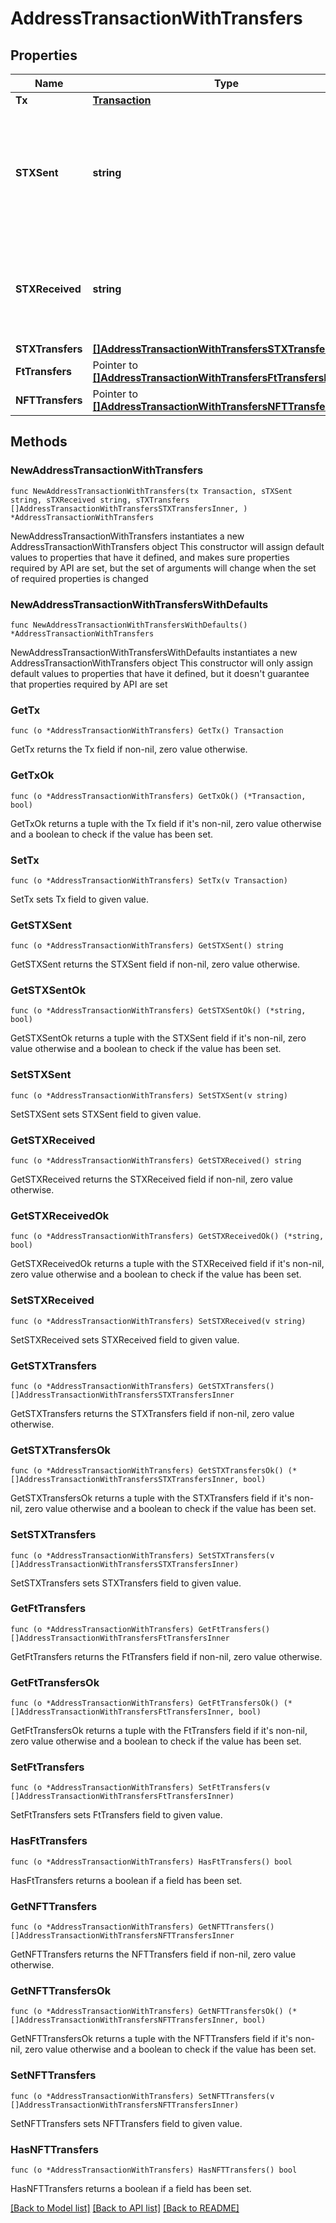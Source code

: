 # AddressTransactionWithTransfers

## Properties

Name | Type | Description | Notes
------------ | ------------- | ------------- | -------------
**Tx** | [**Transaction**](Transaction.md) |  | 
**STXSent** | **string** | Total sent from the given address, including the tx fee, in micro-STX as an integer string. | 
**STXReceived** | **string** | Total received by the given address in micro-STX as an integer string. | 
**STXTransfers** | [**[]AddressTransactionWithTransfersSTXTransfersInner**](AddressTransactionWithTransfersSTXTransfersInner.md) |  | 
**FtTransfers** | Pointer to [**[]AddressTransactionWithTransfersFtTransfersInner**](AddressTransactionWithTransfersFtTransfersInner.md) |  | [optional] 
**NFTTransfers** | Pointer to [**[]AddressTransactionWithTransfersNFTTransfersInner**](AddressTransactionWithTransfersNFTTransfersInner.md) |  | [optional] 

## Methods

### NewAddressTransactionWithTransfers

`func NewAddressTransactionWithTransfers(tx Transaction, sTXSent string, sTXReceived string, sTXTransfers []AddressTransactionWithTransfersSTXTransfersInner, ) *AddressTransactionWithTransfers`

NewAddressTransactionWithTransfers instantiates a new AddressTransactionWithTransfers object
This constructor will assign default values to properties that have it defined,
and makes sure properties required by API are set, but the set of arguments
will change when the set of required properties is changed

### NewAddressTransactionWithTransfersWithDefaults

`func NewAddressTransactionWithTransfersWithDefaults() *AddressTransactionWithTransfers`

NewAddressTransactionWithTransfersWithDefaults instantiates a new AddressTransactionWithTransfers object
This constructor will only assign default values to properties that have it defined,
but it doesn't guarantee that properties required by API are set

### GetTx

`func (o *AddressTransactionWithTransfers) GetTx() Transaction`

GetTx returns the Tx field if non-nil, zero value otherwise.

### GetTxOk

`func (o *AddressTransactionWithTransfers) GetTxOk() (*Transaction, bool)`

GetTxOk returns a tuple with the Tx field if it's non-nil, zero value otherwise
and a boolean to check if the value has been set.

### SetTx

`func (o *AddressTransactionWithTransfers) SetTx(v Transaction)`

SetTx sets Tx field to given value.


### GetSTXSent

`func (o *AddressTransactionWithTransfers) GetSTXSent() string`

GetSTXSent returns the STXSent field if non-nil, zero value otherwise.

### GetSTXSentOk

`func (o *AddressTransactionWithTransfers) GetSTXSentOk() (*string, bool)`

GetSTXSentOk returns a tuple with the STXSent field if it's non-nil, zero value otherwise
and a boolean to check if the value has been set.

### SetSTXSent

`func (o *AddressTransactionWithTransfers) SetSTXSent(v string)`

SetSTXSent sets STXSent field to given value.


### GetSTXReceived

`func (o *AddressTransactionWithTransfers) GetSTXReceived() string`

GetSTXReceived returns the STXReceived field if non-nil, zero value otherwise.

### GetSTXReceivedOk

`func (o *AddressTransactionWithTransfers) GetSTXReceivedOk() (*string, bool)`

GetSTXReceivedOk returns a tuple with the STXReceived field if it's non-nil, zero value otherwise
and a boolean to check if the value has been set.

### SetSTXReceived

`func (o *AddressTransactionWithTransfers) SetSTXReceived(v string)`

SetSTXReceived sets STXReceived field to given value.


### GetSTXTransfers

`func (o *AddressTransactionWithTransfers) GetSTXTransfers() []AddressTransactionWithTransfersSTXTransfersInner`

GetSTXTransfers returns the STXTransfers field if non-nil, zero value otherwise.

### GetSTXTransfersOk

`func (o *AddressTransactionWithTransfers) GetSTXTransfersOk() (*[]AddressTransactionWithTransfersSTXTransfersInner, bool)`

GetSTXTransfersOk returns a tuple with the STXTransfers field if it's non-nil, zero value otherwise
and a boolean to check if the value has been set.

### SetSTXTransfers

`func (o *AddressTransactionWithTransfers) SetSTXTransfers(v []AddressTransactionWithTransfersSTXTransfersInner)`

SetSTXTransfers sets STXTransfers field to given value.


### GetFtTransfers

`func (o *AddressTransactionWithTransfers) GetFtTransfers() []AddressTransactionWithTransfersFtTransfersInner`

GetFtTransfers returns the FtTransfers field if non-nil, zero value otherwise.

### GetFtTransfersOk

`func (o *AddressTransactionWithTransfers) GetFtTransfersOk() (*[]AddressTransactionWithTransfersFtTransfersInner, bool)`

GetFtTransfersOk returns a tuple with the FtTransfers field if it's non-nil, zero value otherwise
and a boolean to check if the value has been set.

### SetFtTransfers

`func (o *AddressTransactionWithTransfers) SetFtTransfers(v []AddressTransactionWithTransfersFtTransfersInner)`

SetFtTransfers sets FtTransfers field to given value.

### HasFtTransfers

`func (o *AddressTransactionWithTransfers) HasFtTransfers() bool`

HasFtTransfers returns a boolean if a field has been set.

### GetNFTTransfers

`func (o *AddressTransactionWithTransfers) GetNFTTransfers() []AddressTransactionWithTransfersNFTTransfersInner`

GetNFTTransfers returns the NFTTransfers field if non-nil, zero value otherwise.

### GetNFTTransfersOk

`func (o *AddressTransactionWithTransfers) GetNFTTransfersOk() (*[]AddressTransactionWithTransfersNFTTransfersInner, bool)`

GetNFTTransfersOk returns a tuple with the NFTTransfers field if it's non-nil, zero value otherwise
and a boolean to check if the value has been set.

### SetNFTTransfers

`func (o *AddressTransactionWithTransfers) SetNFTTransfers(v []AddressTransactionWithTransfersNFTTransfersInner)`

SetNFTTransfers sets NFTTransfers field to given value.

### HasNFTTransfers

`func (o *AddressTransactionWithTransfers) HasNFTTransfers() bool`

HasNFTTransfers returns a boolean if a field has been set.


[[Back to Model list]](../README.md#documentation-for-models) [[Back to API list]](../README.md#documentation-for-api-endpoints) [[Back to README]](../README.md)


